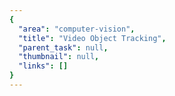```yaml
---
{
  "area": "computer-vision",
  "title": "Video Object Tracking",
  "parent_task": null,
  "thumbnail": null,
  "links": []
}
---
```

